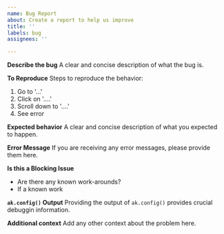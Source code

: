 ```yaml
---
name: Bug Report
about: Create a report to help us improve
title: ''
labels: bug
assignees: ''

---
```


**Describe the bug**
A clear and concise description of what the bug is.

**To Reproduce**
Steps to reproduce the behavior:
1. Go to '...'
2. Click on '....'
3. Scroll down to '....'
4. See error

**Expected behavior**
A clear and concise description of what you expected to happen.

**Error Message**
If you are receiving any error messages, please provide them here.

**Is this a Blocking Issue**
- Are there any known work-arounds?
- If a known work

**`ak.config()` Output**
Providing the output of `ak.config()` provides crucial debuggin information.

**Additional context**
Add any other context about the problem here.
